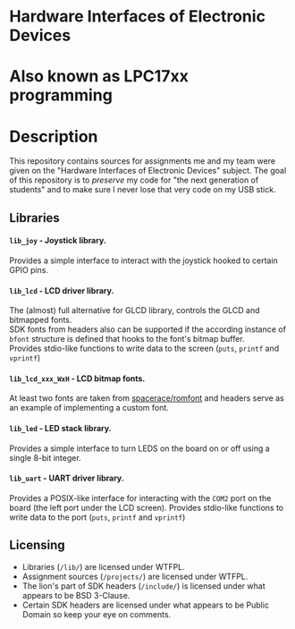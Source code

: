 # Hardware Interfaces of Electronic Devices
# Also known as LPC17xx programming


# Description
This repository contains sources for assignments me and my team were given on the "Hardware Interfaces of Electronic Devices" subject. The goal of this repository is to _preserve_ my code for "the next generation of students" and to make sure I never lose that very code on my USB stick. 

## Libraries
#### `lib_joy` - Joystick library.
Provides a simple interface to interact with the joystick hooked to certain GPIO pins.

#### `lib_lcd` - LCD driver library.
The (almost) full alternative for GLCD library, controls the GLCD and bitmapped fonts.  
SDK fonts from headers also can be supported if the according instance of `bfont` structure is defined that hooks to the font's bitmap buffer.  
Provides stdio-like functions to write data to the screen (`puts`, `printf` and `vprintf`)

#### `lib_lcd_xxx_WxH` - LCD bitmap fonts.
At least two fonts are taken from [spacerace/romfont](https://github.com/spacerace/romfont) and headers serve as an example of implementing a custom font.

#### `lib_led` - LED stack library.
Provides a simple interface to turn LEDS on the board on or off using a single 8-bit integer.

#### `lib_uart` - UART driver library.
Provides a POSIX-like interface for interacting with the `COM2` port on the board (the left port under the LCD screen).
Provides stdio-like functions to write data to the port (`puts`, `printf` and `vprintf`)

## Licensing
* Libraries (`/lib/`) are licensed under WTFPL.
* Assignment sources (`/projects/`) are licensed under WTFPL.
* The lion's part of SDK headers (`/include/`) is licensed under what appears to be BSD 3-Clause.
* Certain SDK headers are licensed under what appears to be Public Domain so keep your eye on comments.
